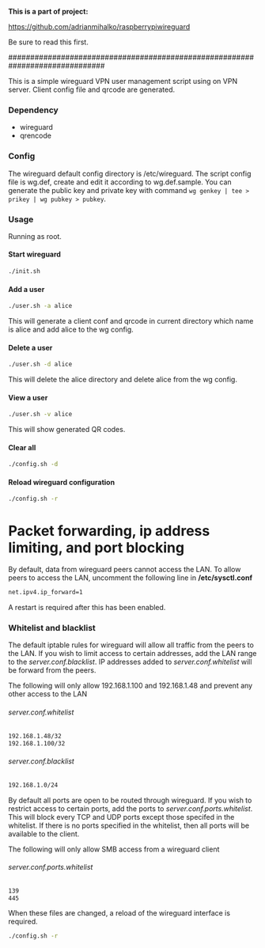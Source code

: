 **This is a part of project:**

https://github.com/adrianmihalko/raspberrypiwireguard

Be sure to read this first.


##############################################################################




This is a simple wireguard VPN user management script using on VPN server.
Client config file and qrcode are generated.



### Dependency

* wireguard
* qrencode

### Config
The wireguard default config directory is /etc/wireguard.
The script config file is wg.def, create and edit it according to wg.def.sample.
You can generate the public key and private key with command `wg genkey | tee > prikey | wg pubkey > pubkey`.

### Usage

Running as root.

#### Start wireguard

```bash
./init.sh
```

#### Add a user

```bash
./user.sh -a alice
```

This will generate a client conf and qrcode in current directory which name is alice
and add alice to the wg config.

#### Delete a user

```bash
./user.sh -d alice
```
This will delete the alice directory and delete alice from the wg config.

#### View a user

```bash
./user.sh -v alice
```
This will show generated QR codes.


#### Clear all

```bash
./config.sh -d
```


#### Reload wireguard configuration
```bash
./config.sh -r
```


# Packet forwarding, ip address limiting, and port blocking

By default, data from wireguard peers cannot access the LAN.
To allow peers to access the LAN, uncomment the following line in **/etc/sysctl.conf**
```bash
net.ipv4.ip_forward=1
```
A restart is required after this has been enabled.


### Whitelist and blacklist
The default iptable rules for wireguard will allow all traffic from the peers to the LAN.
If you wish to limit access to certain addresses, add the LAN range to the *server.conf.blacklist*.
IP addresses added to *server.conf.whitelist* will be forward from the peers.

The following will only allow 192.168.1.100 and 192.168.1.48 and prevent any other access to the LAN
###### server.conf.whitelist
```bash
192.168.1.48/32
192.168.1.100/32
```

###### server.conf.blacklist
```bash
192.168.1.0/24
```


By default all ports are open to be routed through wireguard. If you wish to restrict access
to certain ports, add the ports to *server.conf.ports.whitelist*. This will block every TCP
and UDP ports except those specifed in the whitelist. If there is no ports specified in the
whitelist, then all ports will be available to the client.

The following will only allow SMB access from a wireguard client
###### server.conf.ports.whitelist
```bash
139
445
```

When these files are changed, a reload of the wireguard interface is required.
```bash
./config.sh -r
```
